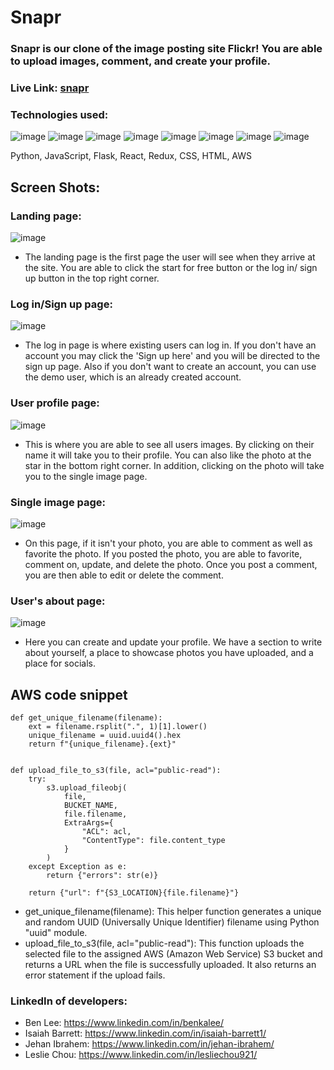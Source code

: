 # Snapr

### Snapr is our clone of the image posting site Flickr! You are able to upload images, comment, and create your profile.

### Live Link: [snapr](https://snapr.onrender.com/)


### Technologies used:
![image](https://github.com/jibrahem/Snapr/assets/6230804/4dfcb44e-7fb1-4901-90c1-17151bc6cb84)
![image](https://github.com/jibrahem/Snapr/assets/6230804/48158bb3-15fc-4824-8964-c781f6fed5f7)
![image](https://github.com/jibrahem/Snapr/assets/6230804/138b1b40-c209-46ab-8c3c-25cc5759bdad)
![image](https://github.com/jibrahem/Snapr/assets/6230804/3fad113d-be43-49d9-940e-ec7f27acfe77)
![image](https://github.com/jibrahem/Snapr/assets/6230804/b609f32a-efeb-472f-8755-ac8a920e5ec1)
![image](https://github.com/jibrahem/Snapr/assets/6230804/5e508d97-f758-43fc-b903-c1d9cf2aebda)
![image](https://github.com/jibrahem/Snapr/assets/6230804/d3cbb227-bf49-4408-a208-2eb65777c5d7)
![image](https://github.com/jibrahem/Snapr/assets/6230804/c85ddbd2-d468-46cc-9a94-0706dc901751)


Python, JavaScript, Flask, React, Redux, CSS, HTML, AWS

## Screen Shots: 
### Landing page: 
![image](https://github.com/jibrahem/Snapr/assets/108157183/647d03cf-95c2-45bc-bfd2-6661eef134b1)
- The landing page is the first page the user will see when they arrive at the site. You are able to click the start for free button or the log in/ sign up button in the top right corner.

### Log in/Sign up page:
![image](https://github.com/jibrahem/Snapr/assets/108157183/0f356a39-5571-4aba-a16a-c1d29d843e25)
- The log in page is where existing users can log in. If you don't have an account you may click the 'Sign up here' and you will be directed to the sign up page. Also if you don't want to create an account, you can use the demo user, which is an already created account.

### User profile page: 
![image](https://github.com/jibrahem/Snapr/assets/108157183/3220280c-621d-4f4d-b12f-06b2e226c5af)
- This is where you are able to see all users images. By clicking on their name it will take you to their profile. You can also like the photo at the star in the bottom right corner. In addition, clicking on the photo will take you to the single image page. 

### Single image page: 
![image](https://github.com/jibrahem/Snapr/assets/108157183/4acd691a-dfd2-487a-9fe5-3a6b42419cc3)
- On this page, if it isn't your photo, you are able to comment as well as favorite the photo. If you posted the photo, you are able to favorite, comment on, update, and delete the photo. Once you post a comment, you are then able to edit or delete the comment.

### User's about page: 
![image](https://github.com/jibrahem/Snapr/assets/108157183/d6a1de2f-20d4-48df-9f75-852503a39050)
- Here you can create and update your profile. We have a section to write about yourself, a place to showcase photos you have uploaded, and a place for socials. 







## AWS code snippet
```
def get_unique_filename(filename):
    ext = filename.rsplit(".", 1)[1].lower()
    unique_filename = uuid.uuid4().hex
    return f"{unique_filename}.{ext}"


def upload_file_to_s3(file, acl="public-read"):
    try:
        s3.upload_fileobj(
            file,
            BUCKET_NAME,
            file.filename,
            ExtraArgs={
                "ACL": acl,
                "ContentType": file.content_type
            }
        )
    except Exception as e:
        return {"errors": str(e)}

    return {"url": f"{S3_LOCATION}{file.filename}"}
```

- get_unique_filename(filename): This helper function generates a unique and random UUID (Universally Unique Identifier) filename using Python "uuid" module.
- upload_file_to_s3(file, acl="public-read"): This function uploads the selected file to the assigned AWS (Amazon Web Service) S3 bucket and returns a URL when the file is successfully uploaded. It also returns an error statement if the upload fails.


### LinkedIn of developers: 
* Ben Lee: https://www.linkedin.com/in/benkalee/
* Isaiah Barrett: https://www.linkedin.com/in/isaiah-barrett1/
* Jehan Ibrahem: https://www.linkedin.com/in/jehan-ibrahem/
* Leslie Chou: https://www.linkedin.com/in/lesliechou921/

